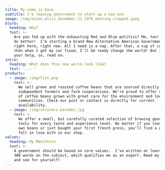 ```yaml
---
title: My name is Dave.
subtitle: I'm leaving government to start up a new one.
image: /img/nixon_elvis_december_21_1970_meeting_cropped.jpeg
blurb:
  heading: Why?
  text: >-
    Are you fed up with the exhausting Red and Blue politics? Me, too! And I can
    do better!  I'm starting a brand New Alternative American Government (NAAG)
    right here, right now. All I need is a nap. After that, a cup of coffee. And
    then when I get my car fixed, I'll be ready change the world! But I need
    your help, so, read on.
intro:
  heading: What does this new world look like?
  text: '... '
products:
  - image: /img/fist.png
    text: >-
      We sell green and roasted coffee beans that are sourced directly from
      independent farmers and farm cooperatives. We’re proud to offer a variety
      of coffee beans grown with great care for the environment and local
      communities. Check our post or contact us directly for current
      availability.
  - image: /img/shriners-parades.jpg
    text: >-
      We offer a small, but carefully curated selection of brewing gear and
      tools for every taste and experience level. No matter if you roast your
      own beans or just bought your first french press, you’ll find a gadget to
      fall in love with in our shop.
values:
  heading: My Manifesto
  text: >-
    A government should be based on core values.  I've written at least 200 or
    300 words on the subject, which qualifies me as an expert. Read my Manifesto
    and see for yourself!
---
```


